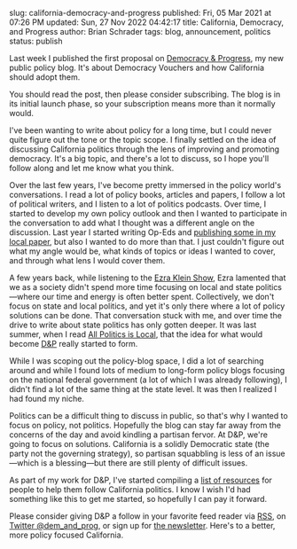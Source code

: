 slug: california-democracy-and-progress
published: Fri, 05 Mar 2021 at 07:26 PM
updated: Sun, 27 Nov 2022 04:42:17 
title: California, Democracy, and Progress
author: Brian Schrader
tags: blog, announcement, politics
status: publish

Last week I published the first proposal on [Democracy &amp; Progress][dnp], my new public policy blog. It's about Democracy Vouchers and how California should adopt them.

You should read the post, then please consider subscribing. The blog is in its initial launch phase, so your subscription means more than it normally would.

I've been wanting to write about policy for a long time, but I could never quite figure out the tone or the topic scope. I finally settled on the idea of discussing California politics through the lens of improving and promoting democracy. It's a big topic, and there's a lot to discuss, so I hope you'll follow along and let me know what you think.

Over the last few years, I've become pretty immersed in the policy world's conversations. I read a lot of policy books, articles and papers, I follow a lot of political writers, and I listen to a lot of politics podcasts. Over time, I started to develop my own policy outlook and then I wanted to participate in the conversation to add what I thought was a different angle on the discussion. Last year I started writing Op-Eds and [publishing some in my local paper][ut], but also I wanted to do more than that. I just couldn't figure out what my angle would be, what kinds of topics or ideas I wanted to cover, and through what lens I would cover them.

A few years back, while listening to the [Ezra Klein Show][ezra], Ezra lamented that we as a society didn't spend more time focusing on local and state politics&mdash;where our time and energy is often better spent. Collectively, we don't focus on state and local politics, and yet it's only there where a lot of policy solutions can be done. That conversation stuck with me, and over time the drive to write about state politics has only gotten deeper. It was last summer, when I read [All Politics is Local][pol], that the idea for what would become [D&amp;P][dnp] really started to form.

While I was scoping out the policy-blog space, I did a lot of searching around and while I found lots of medium to long-form policy blogs focusing on the national federal government (a lot of which I was already following), I didn't find a lot of the same thing at the state level. It was then I realized I had found my niche.

Politics can be a difficult thing to discuss in public, so that's why I wanted to focus on policy, not politics. Hopefully the blog can stay far away from the concerns of the day and avoid kindling a partisan fervor. At D&amp;P, we're going to focus on solutions. California is a solidly Democratic state (the party not the governing strategy), so partisan squabbling is less of an issue&mdash;which is a blessing&mdash;but there are still plenty of difficult issues.

As part of my work for D&amp;P, I've started compiling a [list of resources][res] for people to help them follow California politics. I know I wish I'd had something like this to get me started, so hopefully I can pay it forward.

Please consider giving D&amp;P a follow in your favorite feed reader via [RSS][rss], on [Twitter @dem_and_prog][twi], or sign up for [the newsletter][news]. Here's to a better, more policy focused California.

[dnp]: http://democracyandprogress.com
[pol]: https://www.indiebound.org/book/9781568588384
[ezra]: https://www.nytimes.com/column/ezra-klein-podcast
[res]: http://democracyandprogress.com/archive/resources/
[twi]: https://twitter.com/dem_and_prog
[rss]: https://democracyandprogress.com/rss.xml
[news]: https://tinyletter.com/democracyandprogress
[ut]: http://sduptownnews.com
